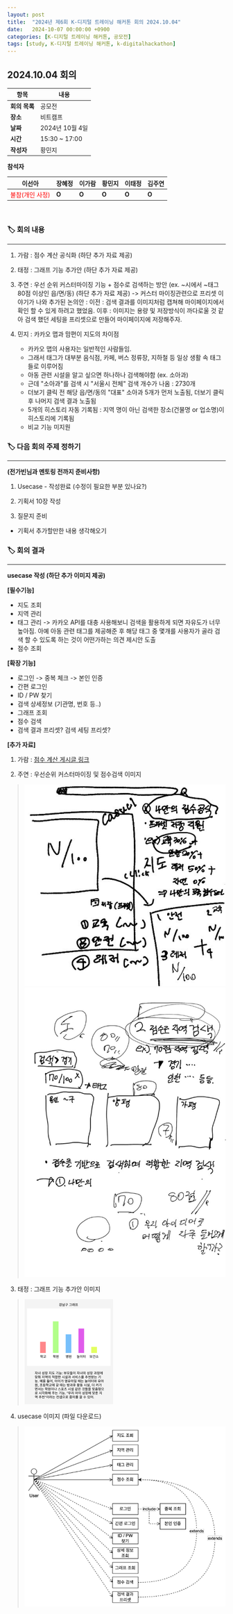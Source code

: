 ```yaml
---
layout: post
title:  "2024년 제6회 K-디지털 트레이닝 해커톤 회의 2024.10.04"
date:   2024-10-07 00:00:00 +0900
categories: [K-디지털 트레이닝 해커톤, 공모전]
tags: [study, K-디지털 트레이닝 해커톤, k-digitalhackathon]
---
```


## 2024.10.04 회의

| **항목**    | **내용**        |
|-----------|---------------|
| **회의 목록** | 공모전          |
| **장소**  | 비트캠프          |
| **날짜**    | 2024년 10월 4일   |
| **시간**  | 15:30 ~ 17:00 |
| **작성자** | 황민지 |

**참석자**

| **이선아** | **장혜정** | **이가람** | **황민지** | **이태정** | **김주연** |
| --- | --- | --- | --- | --- | --- |
| <span style="color: red">불참(개인 사정)</span> | **O** | **O** | **O** | **O** | **O** |

<br>

### 🏷️ 회의 내용

---

1. 가람 : 점수 계산 공식화 (하단 추가 자료 제공)

2. 태정 : 그래프 기능 추가안 (하단 추가 자료 제공)

3. 주연 : 우선 순위 커스터마이징 기능 + 점수로 검색하는 방안 (ex. ~시에서 ~태그 80점 이상인 읍/면/동) (하단 추가 자료 제공)
-> 커스터 마이징관련으로 프리셋 이야기가 나와 추가된 논의안 :
이전 : 검색 결과를 이미지처럼 캡쳐해 마이페이지에서 확인 할 수 있게 하려고 했었음.
이후 : 이미지는 용량 및 저장방식이 까다로울 것 같아 검색 했던 세팅을 프리셋으로 만들어 마이페이지에 저장해주자.

4. 민지 : 카카오 맵과 맘편이 지도의 차이점
    - 카카오 맵의 사용자는 일반적인 사람들임.
    - 그래서 태그가 대부분 음식점, 카페, 버스 정류장, 지하철 등 일상 생활 속 태그들로 이루어짐
    - 아동 관련 시설을 알고 싶으면 하나하나 검색해야함 (ex. 소아과)
    - 근데 "소아과"를 검색 시 "서울시 전체" 검색 개수가 나옴 : 2730개
    - 더보기 클릭 전 해당 읍/면/동의 "대표" 소아과 5개가 먼저 노출됨, 더보기 클릭 후 나머지 검색 결과 노출됨
    - 5개의 히스토리 자동 기록됨 : 지역 명이 아닌 검색한 장소(건물명 or 업소명)이 히스토리에 기록됨
    - 비교 기능 미지원
    

### 🏷️ 다음 회의 주제 정하기
    
---

**(전가빈님과 멘토링 전까지 준비사항)**

1. Usecase - 작성완료 (수정이 필요한 부분 있나요?)

2. 기획서 10장 작성

3. 질문지 준비

- 기획서 추가할만한 내용 생각해오기


### 🏷️ 회의 결과

---

**usecase 작성 (하단 추가 이미지 제공)**

**[필수기능]**
- 지도 조회
- 지역 관리
- 태그 관리
-> 카카오 API를 대충 사용해보니 검색을 활용하게 되면 자유도가 너무 높아짐.
아예 아동 관련 태그를 제공해준 후 해당 태그 중 몇개를 사용자가 골라 검색 할 수 있도록 하는 것이 어떤가하는 의견 제시안 도출
- 점수 조회

**[확장 기능]**
- 로그인 -> 중복 체크 -> 본인 인증
- 간편 로그인
- ID / PW 찾기
- 검색 상세정보 (기관명, 번호 등..)
- 그래프 조회
- 점수 검색
- 검색 결과 프리셋? 검색 세팅 프리셋?

**[추가 자료]**
1. 가람 : <a href="https://board.worksmobile.com/main/article/4070000000149287725?t=15244&boardNo=4070000000148462678">점수 계산 게시글 링크</a>

2. 주연 : 우선순위 커스터마이징 및 점수검색 이미지
> ![주연-1](../assets/img/20241004/2-1.jpg)
> ![주연-2](../assets/img/20241004/2-2.jpg)

3. 태정 : 그래프 기능 추가안 이미지
> ![태정-1](../assets/img/20241004/3-1.jpg)
 
4. usecase 이미지 (파일 다운로드)
> ![usecase 이미지](../assets/img/20241004/4-1.jpg)
